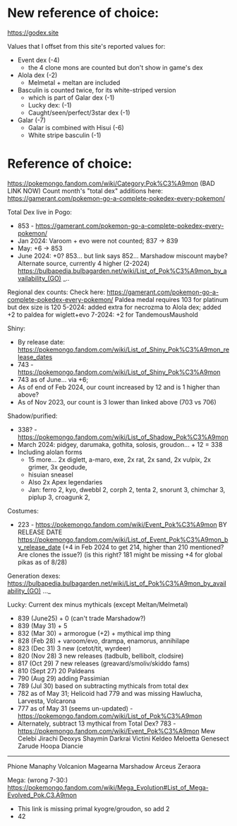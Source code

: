 New reference of choice:
===
https://godex.site

Values that I offset from this site's reported values for:
- Event dex (-4)
  - the 4 clone mons are counted but don't show in game's dex
- Alola dex (-2)
  - Melmetal + meltan are included
- Basculin is counted twice, for its white-striped version
  - which is part of Galar dex (-1)
  - Lucky dex: (-1)
  - Caught/seen/perfect/3star dex (-1)
- Galar (-7)
  - Galar is combined with Hisui (-6)
  - White stripe basculin (-1)


Reference of choice:
===
https://pokemongo.fandom.com/wiki/Category:Pok%C3%A9mon  (BAD LINK NOW)
Count month's "total dex" additions here: https://gamerant.com/pokemon-go-a-complete-pokedex-every-pokemon/

Total Dex live in Pogo:
- 853 - https://gamerant.com/pokemon-go-a-complete-pokedex-every-pokemon/
- Jan 2024: Varoom + evo were not counted; 837 -> 839
- May: +6 -> 853
- June 2024: +0? 853... but link says 852... Marshadow miscount maybe?
Alternate source, currently 4 higher (2-2024)
https://bulbapedia.bulbagarden.net/wiki/List_of_Pok%C3%A9mon_by_availability_(GO)   _..

Regional dex counts: Check here:
https://gamerant.com/pokemon-go-a-complete-pokedex-every-pokemon/
Paldea medal requires 103 for platinum but dex size is 120
5-2024: added extra for necrozma to Alola dex; added +2 to paldea for wiglett+evo
7-2024: +2 for TandemousMaushold

Shiny:
- By release date: https://pokemongo.fandom.com/wiki/List_of_Shiny_Pok%C3%A9mon_release_dates
- 743 - https://pokemongo.fandom.com/wiki/List_of_Shiny_Pok%C3%A9mon
- 743 as of June... via +6; 
- As of end of Feb 2024, our count increased by 12 and is 1 higher than above?
- As of Nov 2023, our count is 3 lower than linked above (703 vs 706)


Shadow/purified:
- 338? - https://pokemongo.fandom.com/wiki/List_of_Shadow_Pok%C3%A9mon
- March 2024: pidgey, darumaka, gothita, solosis, groudon... + 12 = 338
- Including alolan forms
  - 15 more...
    2x diglett, a-maro, exe, 2x rat, 2x sand, 2x vulpix, 2x grimer, 3x geodude,
  - hisuian sneasel
  - Also 2x Apex legendaries
  - Jan: ferro 2, kyo, dwebbl 2, corph 2, tenta 2, snorunt 3, chimchar 3, piplup 3, croagunk 2, 

Costumes:
- 223 - https://pokemongo.fandom.com/wiki/Event_Pok%C3%A9mon
 BY RELEASE DATE https://pokemongo.fandom.com/wiki/List_of_Event_Pok%C3%A9mon_by_release_date
(+4 in Feb 2024 to get 214, higher than 210 mentioned? Are clones the issue?)
(is this right? 181 might be missing +4 for global pikas as of 8/28)

Generation dexes:
https://bulbapedia.bulbagarden.net/wiki/List_of_Pok%C3%A9mon_by_availability_(GO) ..._

Lucky: Current dex minus mythicals (except Meltan/Melmetal)
- 839 (June25) + 0 (can't trade Marshadow?)
- 839 (May 31) + 5
- 832 (Mar 30) + armorogue (+2) + mythical imp thing
- 828 (Feb 28) + varoom/evo, drampa, enamorus, annihilape
- 823 (Dec 31) 3 new (cetot/tit, wyrdeer)
- 820 (Nov 28) 3 new releases (tadbulb, bellibolt, clodsire)
- 817 (Oct 29) 7 new releases (greavard/smoliv/skiddo fams)
- 810 (Sept 27) 20 Paldeans
- 790 (Aug 29) adding Passimian
- 789 (Jul 30) based on subtracting mythicals from total dex
- 782 as of May 31; Helicoid had 779 and was missing Hawlucha, Larvesta, Volcarona
- 777 as of May 31 (seems un-updated) - https://pokemongo.fandom.com/wiki/List_of_Pok%C3%A9mon
- Alternately, subtract 13 mythical from Total Dex? 783 - https://pokemongo.fandom.com/wiki/Event_Pok%C3%A9mon
 Mew
 Celebi
 Jirachi
 Deoxys
 Shaymin
 Darkrai
 Victini
 Keldeo
 Meloetta
 Genesect
 Zarude
 Hoopa
 Diancie
 ---
 Phione
 Manaphy
 Volcanion
 Magearna
 Marshadow
 Arceus
 Zeraora

Mega:
(wrong 7-30:) https://pokemongo.fandom.com/wiki/Mega_Evolution#List_of_Mega-Evolved_Pok.C3.A9mon
- This link is missing primal kyogre/groudon, so add 2
- 42
